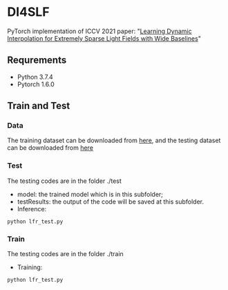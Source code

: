 # DI4SLF
PyTorch implementation of ICCV 2021 paper: "[Learning Dynamic Interpolation for Extremely Sparse Light Fields with Wide Baselines](https://openaccess.thecvf.com/content/ICCV2021/papers/Guo_Learning_Dynamic_Interpolation_for_Extremely_Sparse_Light_Fields_With_Wide_ICCV_2021_paper.pdf)"

## Requrements
- Python 3.7.4
- Pytorch 1.6.0

## Train and Test
### Data
The training dataset can be downloaded from [here](https://drive.google.com/file/d/1QhQlOj9WgBiq-EptFPBM5I6Ds1iXdQNS/view?usp=sharing), and the testing dataset can be downloaded from [here](https://drive.google.com/file/d/1mmhP_1QbOliheNF3co4h7AtGNANTKlOL/view?usp=sharing)

### Test
The testing codes are in the folder ./test
- model: the trained model which is in this subfolder;
- testResults: the output of the code will be saved at this subfolder.
- Inference:
```
python lfr_test.py
```

### Train
The testing codes are in the folder ./train
- Training:
```
python lfr_test.py
```
